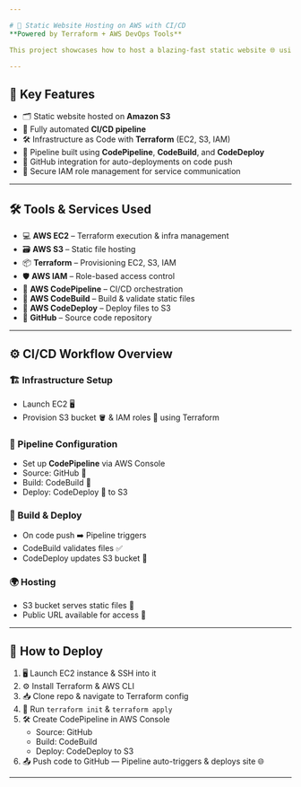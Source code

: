 ```yaml
---

# 🚀 Static Website Hosting on AWS with CI/CD  
**Powered by Terraform + AWS DevOps Tools**

This project showcases how to host a blazing-fast static website 🌐 using **Amazon S3**, with a fully automated CI/CD pipeline 🔁 for seamless deployments. Infrastructure is provisioned using **Terraform**, while **AWS-native DevOps tools** like CodePipeline, CodeBuild, and CodeDeploy handle the automation magic ✨.

---
```


## 📌 Key Features
- 🗂️ Static website hosted on **Amazon S3**
- 🔄 Fully automated **CI/CD pipeline**
- 🛠️ Infrastructure as Code with **Terraform** (EC2, S3, IAM)
- 🧩 Pipeline built using **CodePipeline**, **CodeBuild**, and **CodeDeploy**
- 🔗 GitHub integration for auto-deployments on code push
- 🔐 Secure IAM role management for service communication

---

## 🛠️ Tools & Services Used
- 💻 **AWS EC2** – Terraform execution & infra management
- 🗃️ **AWS S3** – Static file hosting
- 📦 **Terraform** – Provisioning EC2, S3, IAM
- 🛡️ **AWS IAM** – Role-based access control
- 🔁 **AWS CodePipeline** – CI/CD orchestration
- 🧪 **AWS CodeBuild** – Build & validate static files
- 🚚 **AWS CodeDeploy** – Deploy files to S3
- 🐙 **GitHub** – Source code repository

---

## ⚙️ CI/CD Workflow Overview

### 🏗️ Infrastructure Setup
- Launch EC2 🖥️
- Provision S3 bucket 🪣 & IAM roles 🔐 using Terraform

### 🔄 Pipeline Configuration
- Set up **CodePipeline** via AWS Console
- Source: GitHub 🐙
- Build: CodeBuild 🧪
- Deploy: CodeDeploy 🚚 to S3

### 🚀 Build & Deploy
- On code push ➡️ Pipeline triggers
- CodeBuild validates files ✅
- CodeDeploy updates S3 bucket 🔄

### 🌍 Hosting
- S3 bucket serves static files 📁
- Public URL available for access 🔗

---

## 🚀 How to Deploy

1. 🖥️ Launch EC2 instance & SSH into it  
2. ⚙️ Install Terraform & AWS CLI  
3. 📥 Clone repo & navigate to Terraform config  
4. 🧱 Run `terraform init` & `terraform apply`  
5. 🛠️ Create CodePipeline in AWS Console  
   - Source: GitHub  
   - Build: CodeBuild  
   - Deploy: CodeDeploy to S3  
6. 📤 Push code to GitHub — Pipeline auto-triggers & deploys site 🌐

---
